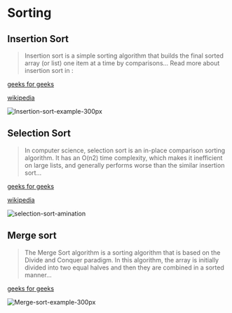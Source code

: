 # Sorting

## Insertion Sort
> Insertion sort is a simple sorting algorithm that builds the final sorted array (or list) one item at a time by comparisons...
Read more about insertion sort in :

[geeks for geeks](https://www.geeksforgeeks.org/insertion-sort/)

[wikipedia](https://en.wikipedia.org/wiki/Insertion_sort)

![Insertion-sort-example-300px](https://user-images.githubusercontent.com/108394058/205162632-88f31337-a2e9-480e-adee-48b8efdf5680.gif)

## Selection Sort
> In computer science, selection sort is an in-place comparison sorting algorithm. It has an O(n2) time complexity, which makes it inefficient on large lists, and generally performs worse than the similar insertion sort...

[geeks for geeks](https://www.geeksforgeeks.org/selection-sort/)

[wikipedia](https://en.wikipedia.org/wiki/Selection_sort)

![selection-sort-amination](https://user-images.githubusercontent.com/108394058/205165479-571f3d1e-4a6f-49e5-9704-b7a84bfb343c.gif)

## Merge sort
> The Merge Sort algorithm is a sorting algorithm that is based on the Divide and Conquer paradigm. In this algorithm, the array is initially divided into two equal halves and then they are combined in a sorted manner...

[geeks for geeks](https://www.geeksforgeeks.org/merge-sort/)

![Merge-sort-example-300px](https://user-images.githubusercontent.com/108394058/206577029-d01fafb6-9ee3-49cf-81d1-9671bff341cd.gif)

